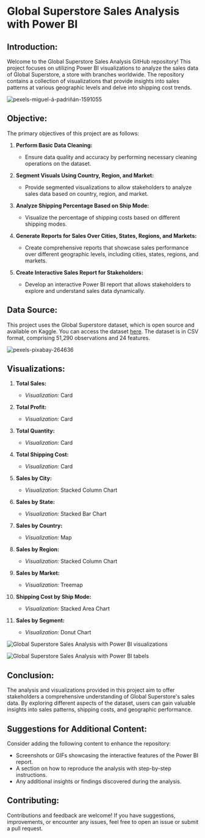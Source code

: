 # Global Superstore Sales Analysis with Power BI

## Introduction:

Welcome to the Global Superstore Sales Analysis GitHub repository! This project focuses on utilizing Power BI visualizations to analyze the sales data of Global Superstore, a store with branches worldwide. The repository contains a collection of visualizations that provide insights into sales patterns at various geographic levels and delve into shipping cost trends.

![pexels-miguel-á-padriñán-1591055](https://github.com/anurashikvk/Global-Superstore-Power-BI-Sales-Visualization-Project/assets/134492695/aefe2845-c1f2-439f-b33e-21aa67de03f2)

## Objective:

The primary objectives of this project are as follows:

1. **Perform Basic Data Cleaning:**
   - Ensure data quality and accuracy by performing necessary cleaning operations on the dataset.

2. **Segment Visuals Using Country, Region, and Market:**
   - Provide segmented visualizations to allow stakeholders to analyze sales data based on country, region, and market.

3. **Analyze Shipping Percentage Based on Ship Mode:**
   - Visualize the percentage of shipping costs based on different shipping modes.

4. **Generate Reports for Sales Over Cities, States, Regions, and Markets:**
   - Create comprehensive reports that showcase sales performance over different geographic levels, including cities, states, regions, and markets.

5. **Create Interactive Sales Report for Stakeholders:**
   - Develop an interactive Power BI report that allows stakeholders to explore and understand sales data dynamically.

## Data Source:

This project uses the Global Superstore dataset, which is open source and available on Kaggle. You can access the dataset  [here]([link-to-dataset](https://www.kaggle.com/datasets/fatihilhan/global-superstore-dataset)). The dataset is in CSV format, comprising 51,290 observations and 24 features.

![pexels-pixabay-264636](https://github.com/anurashikvk/Global-Superstore-Power-BI-Sales-Visualization-Project/assets/134492695/a3594343-08c6-4eac-b868-9fd80f245f31)


## Visualizations:

1. **Total Sales:**
   - *Visualization:* Card

2. **Total Profit:**
   - *Visualization:* Card

3. **Total Quantity:**
   - *Visualization:* Card

4. **Total Shipping Cost:**
   - *Visualization:* Card

5. **Sales by City:**
   - *Visualization:* Stacked Column Chart

6. **Sales by State:**
   - *Visualization:* Stacked Bar Chart

7. **Sales by Country:**
   - *Visualization:* Map

8. **Sales by Region:**
   - *Visualization:* Stacked Column Chart

9. **Sales by Market:**
   - *Visualization:* Treemap

10. **Shipping Cost by Ship Mode:**
    - *Visualization:* Stacked Area Chart

11. **Sales by Segment:**
    - *Visualization:* Donut Chart

![Global Superstore Sales Analysis with Power BI visualizations](https://github.com/anurashikvk/Global-Superstore-Power-BI-Sales-Visualization-Project/assets/134492695/224c94f9-30e5-43c7-9e35-eaf59f666bec)


![Global Superstore Sales Analysis with Power BI tabels](https://github.com/anurashikvk/Global-Superstore-Power-BI-Sales-Visualization-Project/assets/134492695/ad2de45a-1581-488f-8faa-ce8c5f8db617)

## Conclusion:

The analysis and visualizations provided in this project aim to offer stakeholders a comprehensive understanding of Global Superstore's sales data. By exploring different aspects of the dataset, users can gain valuable insights into sales patterns, shipping costs, and geographic performance.

## Suggestions for Additional Content:

Consider adding the following content to enhance the repository:

- Screenshots or GIFs showcasing the interactive features of the Power BI report.
- A section on how to reproduce the analysis with step-by-step instructions.
- Any additional insights or findings discovered during the analysis.

## Contributing:

Contributions and feedback are welcome! If you have suggestions, improvements, or encounter any issues, feel free to open an issue or submit a pull request.
